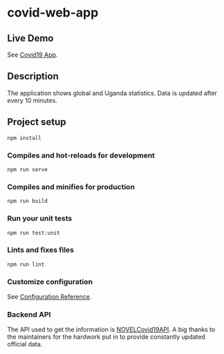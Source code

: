 # covid-web-app

## Live Demo

See [Covid19 App](https://floating-headland-29129.herokuapp.com/).

## Description

The application shows global and Uganda statistics.
Data is updated after every 10 minutes.

## Project setup

```
npm install
```

### Compiles and hot-reloads for development

```
npm run serve
```

### Compiles and minifies for production

```
npm run build
```

### Run your unit tests

```
npm run test:unit
```

### Lints and fixes files

```
npm run lint
```

### Customize configuration

See [Configuration Reference](https://cli.vuejs.org/config/).

### Backend API

The API used to get the information is [NOVELCovid19API](https://corona.lmao.ninja/docs/).
A big thanks to the maintainers for the hardwork put in to provide constantly updated official data.
